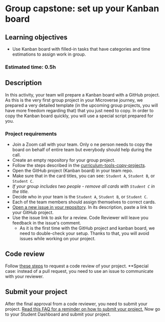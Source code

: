 # Group capstone: set up your Kanban board

## Learning objectives
- Use Kanban board with filled-in tasks that have categories and time estimations to assign work in group.

### Estimated time: 0.5h

## Description

In this activity, your team will prepare a Kanban board with a GitHub project. As this is the very first group project in your Microverse journey, we prepared a very detailed template (in the upcoming group projects, you will have more freedom regarding that) that you just need to copy.
In order to copy the Kanban board quickly, you will use a special script prepared for you. 


### Project requirements

- Join a Zoom call with your team. Only o ne person needs to copy the board on behalf of entire team but everybody should help during the call.
- Create an empty repository for your group project.
- Follow the steps described in the [curriculum-tools-copy-projects](https://github.com/microverseinc/curriculum-tools-copy-projects).
- Open the GitHub project (Kanban board) in your team repo.
- Make sure that in the card titles, you can see: `Student A`, `Student B`, or `Student C`.
- _If your group includes two people - remove all cards with `Student C` in the title._
- Decide who in your team is the `Student A`, `Student B`, or `Student C`.
- Each of the team members should assign themselves to correct cards.
- [Open a new issue in your repository](https://docs.github.com/en/issues/tracking-your-work-with-issues/creating-an-issue). In its description, paste a link to your GitHub project.
- Use the issue link to ask for a review. Code Reviewer will leave you feedback in the issue's comment.
    - As it is the first time with the GitHub project and kanban board, we need to double-check your setup. Thanks to that, you will avoid issues while working on your project.


## Code review

Follow [these steps](https://github.com/microverseinc/curriculum-transversal-skills/blob/main/code-review/articles/how_to_ask_for_a_code_review.md) to request a code review of your project.
**Special case: instead of a pull request, you need to use an issue to communicate with your reviewer.

## Submit your project

After the final approval from a code reviewer, you need to submit your project.
[Read this FAQ for a reminder on how to submit your project.](https://microverse.zendesk.com/hc/en-us/articles/360061344234)
Now go to your Student Dashboard and submit your project.

